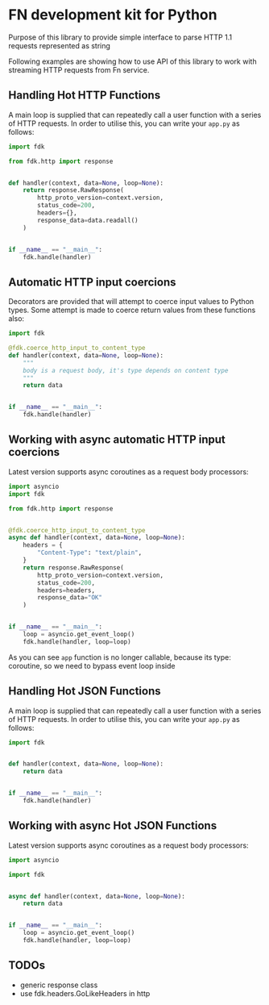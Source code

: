 FN development kit for Python
=============================

Purpose of this library to provide simple interface to parse HTTP 1.1 requests represented as string

Following examples are showing how to use API of this library to work with streaming HTTP requests from Fn service.

Handling Hot HTTP Functions
---------------------------

A main loop is supplied that can repeatedly call a user function with a series of HTTP requests.
In order to utilise this, you can write your `app.py` as follows:

```python
import fdk

from fdk.http import response


def handler(context, data=None, loop=None):
    return response.RawResponse(
        http_proto_version=context.version,
        status_code=200, 
        headers={}, 
        response_data=data.readall()
    )


if __name__ == "__main__":
    fdk.handle(handler)

```

Automatic HTTP input coercions
------------------------------

Decorators are provided that will attempt to coerce input values to Python types.
Some attempt is made to coerce return values from these functions also:

```python
import fdk

@fdk.coerce_http_input_to_content_type
def handler(context, data=None, loop=None):
    """
    body is a request body, it's type depends on content type
    """
    return data


if __name__ == "__main__":
    fdk.handle(handler)

```

Working with async automatic HTTP input coercions
-------------------------------------------------

Latest version supports async coroutines as a request body processors:
```python
import asyncio
import fdk

from fdk.http import response


@fdk.coerce_http_input_to_content_type
async def handler(context, data=None, loop=None):
    headers = {
        "Content-Type": "text/plain",
    }
    return response.RawResponse(
        http_proto_version=context.version,
        status_code=200,
        headers=headers,
        response_data="OK"
    )


if __name__ == "__main__":
    loop = asyncio.get_event_loop()
    fdk.handle(handler, loop=loop)

```
As you can see `app` function is no longer callable, because its type: coroutine, so we need to bypass event loop inside 

Handling Hot JSON Functions
---------------------------

A main loop is supplied that can repeatedly call a user function with a series of HTTP requests.
In order to utilise this, you can write your `app.py` as follows:

```python
import fdk


def handler(context, data=None, loop=None):
    return data


if __name__ == "__main__":
    fdk.handle(handler)

```

Working with async Hot JSON Functions
-------------------------------------

Latest version supports async coroutines as a request body processors:
```python
import asyncio

import fdk


async def handler(context, data=None, loop=None):
    return data


if __name__ == "__main__":
    loop = asyncio.get_event_loop()
    fdk.handle(handler, loop=loop)

```

TODOs
-----

 - generic response class
 - use fdk.headers.GoLikeHeaders in http
